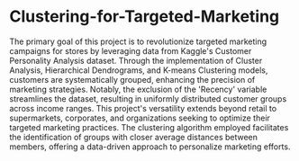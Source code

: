 # Clustering-for-Targeted-Marketing
The primary goal of this project is to revolutionize targeted marketing campaigns for stores by leveraging data from Kaggle's Customer Personality Analysis dataset. Through the implementation of Cluster Analysis, Hierarchical Dendrograms, and K-means Clustering models, customers are systematically grouped, enhancing the precision of marketing strategies. Notably, the exclusion of the 'Recency' variable streamlines the dataset, resulting in uniformly distributed customer groups across income ranges. This project's versatility extends beyond retail to supermarkets, corporates, and organizations seeking to optimize their targeted marketing practices. The clustering algorithm employed facilitates the identification of groups with closer average distances between members, offering a data-driven approach to personalize marketing efforts.

